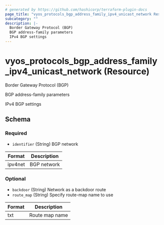 ```yaml
---
# generated by https://github.com/hashicorp/terraform-plugin-docs
page_title: "vyos_protocols_bgp_address_family_ipv4_unicast_network Resource - vyos"
subcategory: ""
description: |-
  Border Gateway Protocol (BGP)
  BGP address-family parameters
  IPv4 BGP settings
---
```


# vyos_protocols_bgp_address_family_ipv4_unicast_network (Resource)

Border Gateway Protocol (BGP)

BGP address-family parameters

IPv4 BGP settings



<!-- schema generated by tfplugindocs -->
## Schema

### Required

- `identifier` (String) BGP network

|  Format  |  Description  |
|----------|---------------|
|  ipv4net  |  BGP network  |

### Optional

- `backdoor` (String) Network as a backdoor route
- `route_map` (String) Specify route-map name to use

|  Format  |  Description  |
|----------|---------------|
|  txt  |  Route map name  |
